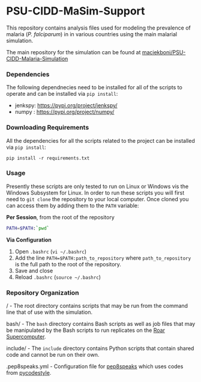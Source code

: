 # PSU-CIDD-MaSim-Support

This repository contains analysis files used for modeling the prevalence of malaria (*P. falciparum*) in in various countries using the main malarial simulation. 

The main repository for the simulation can be found at [maciekboni/PSU-CIDD-Malaria-Simulation](https://github.com/maciekboni/PSU-CIDD-Malaria-Simulation)

### Dependencies

The following dependnecies need to be installed for all of the scripts to operate and can be installed via `pip install`: 

- jenkspy: https://pypi.org/project/jenkspy/
- numpy : https://pypi.org/project/numpy/

### Downloading Requirements

All the dependencies for all the scripts related to the project can be installed via `pip install`:

`pip install -r requirements.txt`

### Usage
Presently these scripts are only tested to run on Linux or Windows vis the Windows Subsystem for Linux. In order to run these scripts you will first need to `git clone` the repository to your local computer. Once cloned you can access them by adding them to the `PATH` variable:

**Per Session**, from the root of the repository
```bash
PATH=$PATH:`pwd`
```

**Via Configuration**
1. Open `.bashrc` (`vi ~/.bashrc`)
2. Add the line `PATH=$PATH:path_to_repository` where `path_to_repository` is the full path to the root of the repository.
3. Save and close
4. Reload `.bashrc` (`source ~/.bashrc`)

### Repository Organization

/ - The root directory contains scripts that may be run from the command line that of use with the simulation.

bash/ - The `bash` directory contains Bash scripts as well as job files that may be manipulated by the Bash scripts to run replicates on the [Roar Supercomputer](https://www.icds.psu.edu/computing-services/roar-user-guide/).

include/ - The `include` directory contains Python scripts that contain shared code and cannot be run on their own.

.pep8speaks.yml - Configuration file for [pep8speaks](https://github.com/OrkoHunter/pep8speaks) which uses codes from [pycodestyle](https://github.com/PyCQA/pycodestyle/blob/master/docs/intro.rst).
